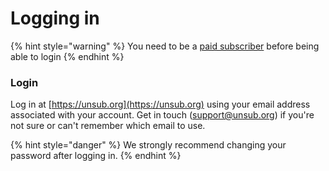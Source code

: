 # Logging in

{% hint style="warning" %}
You need to be a [paid subscriber](../reference/subscription-costs.md) before being able to login
{% endhint %}

### Login

Log in at [https://unsub.org](https://unsub.org) using your email address associated with your account. Get in touch ([support@unsub.org](mailto:support@unsub.org)) if you're not sure or can't remember which email to use.&#x20;

{% hint style="danger" %}
&#x20;We strongly recommend changing your password after logging in.
{% endhint %}
